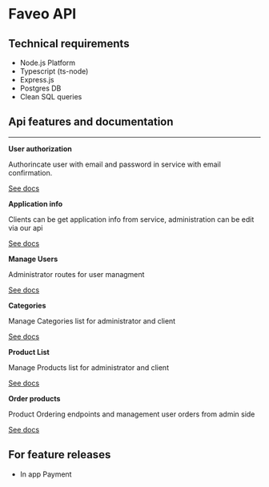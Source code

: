 # Faveo API

## Technical requirements

- Node.js Platform
- Typescript (ts-node)
- Express.js 
- Postgres DB
- Clean SQL queries

## Api features and documentation
---
**User authorization**
    
Authorincate user with email and password in service with email confirmation. 

[See docs](./Auth.md)


**Application info**

Clients can be get application info from service, administration can be edit via our api

[See docs](./AppInfo.md)

**Manage Users**

Administrator routes for user managment

[See docs](./ManageUsers.md)


**Categories**

Manage Categories list for administrator and client 

[See docs](./Categories.md)

**Product List**

Manage Products list for administrator and client

[See docs](./Products.md)

**Order products**

Product Ordering endpoints and management user orders from admin side

[See docs](./Orders.md)

## For feature releases
- In app Payment